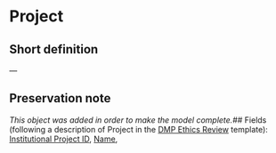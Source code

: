 # Project
## Short definition
—
## Preservation note
*This object was added in order to make the model complete.*## Fields
(following a description of Project in the [DMP Ethics Review](../Templates/DMP%20Ethics%20Review.md) template):
[Institutional Project ID](../Object-Fields/Project/Institutional%20Project%20ID.md),
[Name](../Object-Fields/Project/Name.md),
